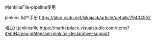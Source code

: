 
#jenkinsFile-pipeline使用


jenkins 用户手册
https://blog.csdn.net/kikajack/article/details/79434552


格式化jenkinsfile
https://marketplace.visualstudio.com/items?itemName=jmMeessen.jenkins-declarative-support

